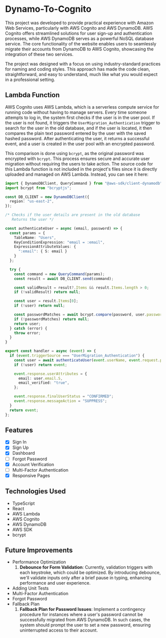 # Dynamo-To-Cognito
This project was developed to provide practical experience with Amazon Web Services, particularly with AWS Cognito and AWS DynamoDB. AWS Cognito offers streamlined solutions for user sign-up and authentication processes, while AWS DynamoDB serves as a powerful NoSQL database service. The core functionality of the website enables users to seamlessly migrate their accounts from DynamoDB to AWS Cognito, showcasing the integration of these two services.

The project was designed with a focus on using industry-standard practices for naming and coding styles. This approach has made the code clean, straightforward, and easy to understand, much like what you would expect in a professional setting.

## Lambda Function
AWS Cognito uses AWS Lambda, which is a serverless compute service for running code without having to manage servers. Every time someone attempts to log in, the system first checks if the user is in the user pool. If the user is not found, it triggers the `UserMigration_Authentication` trigger to search for the user in the old database, and if the user is located, it then compares the plain text password entered by the user with the saved hashed password. After authenticating the user, it returns a successful event, and a user is created in the user pool with an encrypted password. 

This comparison is done using `bcrypt`, as the original password was encrypted with `bcrypt`. This process ensures secure and accurate user migration without requiring the users to take action. The source code for this Lambda function is not included in the project's files since it is directly uploaded and managed on AWS Lambda. Instead, you can see it here:
```ts
import { DynamoDBClient, QueryCommand } from "@aws-sdk/client-dynamodb";
import bcrypt from "bcryptjs";

const DB_CLIENT = new DynamoDBClient({
  region: "us-east-2",
});

/* Checks if the user details are present in the old database
   Returns the user */

const authenticateUser = async (email, password) => {
  const params = {
    TableName: "Users",
    KeyConditionExpression: "email = :email",
    ExpressionAttributeValues: {
      ":email": { S: email }
    }
  };

  try {
    const command = new QueryCommand(params);
    const result = await DB_CLIENT.send(command);

    const validResult = result?.Items && result.Items.length > 0;
    if (!validResult) return null;

    const user = result.Items[0];
    if (!user) return null;

    const passwordMatches = await bcrypt.compare(password, user.passwordHash.S);
    if (!passwordMatches) return null;
    return user;
  } catch (error) {
    throw error;
  }
}

export const handler = async (event) => {
  if (event.triggerSource === "UserMigration_Authentication") {
    const user = await authenticateUser(event.userName, event.request.password);
    if (!user) return event;

    event.response.userAttributes = {
      email: user.email.S,
      email_verified: "true",
    };

    event.response.finalUserStatus = "CONFIRMED";
    event.response.messageAction = "SUPPRESS";
  }
  return event;
};
```
## Features
- [x] Sign In
- [x] Sign Up
- [x] Dashboard
- [ ] Forgot Password
- [x] Account Verification
- [ ] Multi-Factor Authentication
- [x] Responsive Pages

## Technologies Used
- TypeScript
- React
- AWS Lambda
- AWS Cognito
- AWS DynamoDB
- AWS SDK
- bcrypt

## Future Improvements
- Performance Optimization
  1. **Debounce for Form Validation**: Currently, validation triggers with each keystroke, which could be optimized. By introducing debounce, we'll validate inputs only after a brief pause in typing, enhancing performance and user experience.
- Adding Unit Tests
- Multi-Factor Authentication
- Forgot Password
- Fallback Plan
  1. **Fallback Plan for Password Issues**: Implement a contingency procedure for instances where a user's password cannot be successfully migrated from AWS DynamoDB. In such cases, the system should prompt the user to set a new password, ensuring uninterrupted access to their account.
